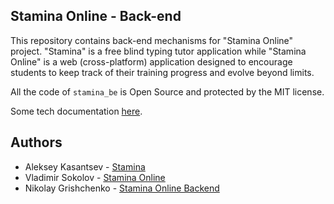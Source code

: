 Stamina Online - Back-end
---
This repository contains back-end mechanisms for "Stamina Online" project. "Stamina" is a free blind typing 
tutor application while "Stamina Online" is a web (cross-platform) application designed to encourage 
students to keep track of their training progress and evolve beyond limits.

All the code of ``stamina_be`` is Open Source and protected by the MIT license.

Some tech documentation [here](docs).

Authors
---
- Aleksey Kasantsev - [Stamina](https://stamina.ru/)
- Vladimir Sokolov - [Stamina Online](https://staminaon.com)
- Nikolay Grishchenko - [Stamina Online Backend](https://github.com/ngr/stamina_be)
